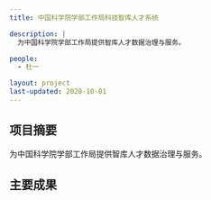 ```yaml
---
title: 中国科学院学部工作局科技智库人才系统

description: |
  为中国科学院学部工作局提供智库人才数据治理与服务。

people:
  - 杜一 

layout: project
last-updated: 2020-10-01
---
```

## 项目摘要
  为中国科学院学部工作局提供智库人才数据治理与服务。

## 主要成果